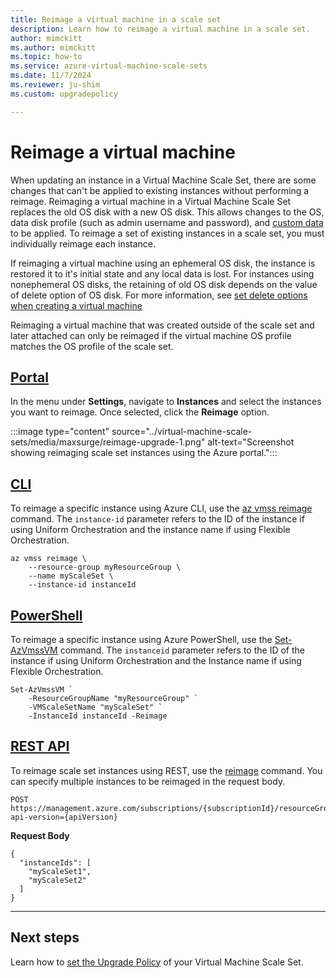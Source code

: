 ```yaml
---
title: Reimage a virtual machine in a scale set
description: Learn how to reimage a virtual machine in a scale set.
author: mimckitt
ms.author: mimckitt
ms.topic: how-to
ms.service: azure-virtual-machine-scale-sets
ms.date: 11/7/2024
ms.reviewer: ju-shim
ms.custom: upgradepolicy

---
```


# Reimage a virtual machine

When updating an instance in a Virtual Machine Scale Set, there are some changes that can't be applied to existing instances without performing a reimage. Reimaging a virtual machine in a Virtual Machine Scale Set replaces the old OS disk with a new OS disk. This allows changes to the OS, data disk profile (such as admin username and password), and [custom data](../virtual-machines/custom-data.md) to be applied. To reimage a set of existing instances in a scale set, you must individually reimage each instance. 

If reimaging a virtual machine using an ephemeral OS disk, the instance is restored it to it's initial state and any local data is lost. For instances using nonephemeral OS disks, the retaining of old OS disk depends on the value of delete option of OS disk. For more information, see [set delete options when creating a virtual machine](../virtual-machines/delete.md)

Reimaging a virtual machine that was created outside of the scale set and later attached can only be reimaged if the virtual machine OS profile matches the OS profile of the scale set. 

## [Portal](#tab/portal)

In the menu under **Settings**, navigate to **Instances** and select the instances you want to reimage. Once selected, click the **Reimage** option.


:::image type="content" source="../virtual-machine-scale-sets/media/maxsurge/reimage-upgrade-1.png" alt-text="Screenshot showing reimaging scale set instances using the Azure portal.":::


## [CLI](#tab/cli)
To reimage a specific instance using Azure CLI, use the [az vmss reimage](/cli/azure/vmss#az-vmss-reimage) command. The `instance-id` parameter refers to the ID of the instance if using Uniform Orchestration and the instance name if using Flexible Orchestration. 

```azurecli-interactive
az vmss reimage \
    --resource-group myResourceGroup \
    --name myScaleSet \
    --instance-id instanceId
```

## [PowerShell](#tab/powershell)
To reimage a specific instance using Azure PowerShell, use the [Set-AzVmssVM](/powershell/module/az.compute/set-azvmssvm) command.  The `instanceid` parameter refers to the ID of the instance if using Uniform Orchestration and the Instance name if using Flexible Orchestration. 

```azurepowershell-interactive
Set-AzVmssVM `
    -ResourceGroupName "myResourceGroup" `
    -VMScaleSetName "myScaleSet" `
    -InstanceId instanceId -Reimage
```

## [REST API](#tab/rest)
To reimage scale set instances using REST, use the [reimage](/rest/api/compute/virtualmachinescalesets/reimage) command. You can specify multiple instances to be reimaged in the request body. 

```http
POST https://management.azure.com/subscriptions/{subscriptionId}/resourceGroups/myResourceGroup/providers/Microsoft.Compute/virtualMachineScaleSets/myScaleSet/reimage?api-version={apiVersion}
```

**Request Body**
```HTTP
{
  "instanceIds": [
    "myScaleSet1",
    "myScaleSet2"
  ]
}
```
---

## Next steps
Learn how to [set the Upgrade Policy](virtual-machine-scale-sets-set-upgrade-policy.md) of your Virtual Machine Scale Set.
